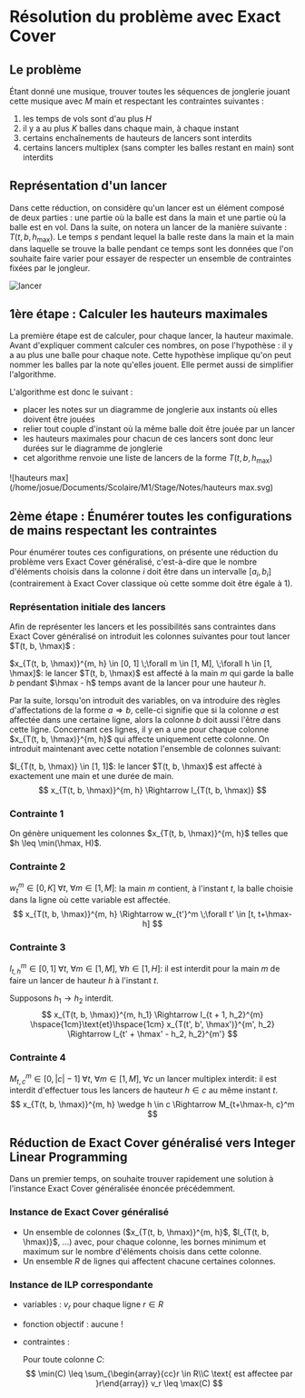 # Résolution du problème avec Exact Cover

$$
\newcommand\hmax{h_{\text{max}}}
$$

## Le problème

Étant donné une musique, trouver toutes les séquences de jonglerie jouant cette musique avec $M$ main et respectant les contraintes suivantes :

1. les temps de vols sont d'au plus $H$
2. il y a au plus $K$ balles dans chaque main, à chaque instant
3. certains enchaînements de hauteurs de lancers sont interdits
4. certains lancers multiplex (sans compter les balles restant en main) sont interdits

## Représentation d'un lancer

Dans cette réduction, on considère qu'un lancer est un élément composé de deux parties : une partie où la balle est dans la main et une partie où la balle est en vol. Dans la suite, on notera un lancer de la manière suivante : $T(t, b, h_{\text{max}})$. Le temps $s$ pendant lequel la balle reste dans la main et la main dans laquelle se trouve la balle pendant ce temps sont les données que l'on souhaite faire varier pour essayer de respecter un ensemble de contraintes fixées par le jongleur.

![lancer](/home/josue/Documents/Scolaire/M1/Stage/Notes/lancer.svg)

## 1ère étape : Calculer les hauteurs maximales

La première étape est de calculer, pour chaque lancer, la hauteur maximale. Avant d'expliquer comment calculer ces nombres, on pose l'hypothèse : il y a au plus une balle pour chaque note. Cette hypothèse implique qu'on peut nommer les balles par la note qu'elles jouent. Elle permet aussi de simplifier l'algorithme.

L'algorithme est donc le suivant :

- placer les notes sur un diagramme de jonglerie aux instants où elles doivent être jouées
- relier tout couple d'instant où la même balle doit être jouée par un lancer
- les hauteurs maximales pour chacun de ces lancers sont donc leur durées sur le diagramme de jonglerie
- cet algorithme renvoie une liste de lancers de la forme $T(t, b, h_{\text{max}})$

![hauteurs max](/home/josue/Documents/Scolaire/M1/Stage/Notes/hauteurs max.svg)

## 2ème étape : Énumérer toutes les configurations de mains respectant les contraintes

Pour énumérer toutes ces configurations, on présente une réduction du problème vers Exact Cover généralisé, c'est-à-dire que le nombre d'éléments choisis dans la colonne $i$ doit être dans un intervalle $[a_i, b_i]$ (contrairement à Exact Cover classique où cette somme doit être égale à 1).

### Représentation initiale des lancers

Afin de représenter les lancers et les possibilités sans contraintes dans Exact Cover généralisé on introduit les colonnes suivantes pour tout lancer $T(t, b, \hmax)$ :

$x_{T(t, b, \hmax)}^{m, h} \in [0, 1] \;\forall m \in [1, M], \;\forall h \in [1, \hmax]$: le lancer $T(t, b, \hmax)$ est affecté à la main $m$ qui garde la balle $b$ pendant $\hmax - h$ temps avant de la lancer pour une hauteur $h$.

Par la suite, lorsqu'on introduit des variables, on va introduire des règles d'affectations de la forme $a \Rightarrow b$, celle-ci signifie que si la colonne $a$ est affectée dans une certaine ligne, alors la colonne $b$ doit aussi l'être dans cette ligne. Concernant ces lignes, il y en a une pour chaque colonne $x_{T(t, b, \hmax)}^{m, h}$ qui affecte uniquement cette colonne. On introduit maintenant avec cette notation l'ensemble de colonnes suivant:

$l_{T(t, b, \hmax)} \in [1, 1]$: le lancer $T(t, b, \hmax)$ est affecté à exactement une main et une durée de main.
$$
x_{T(t, b, \hmax)}^{m, h} \Rightarrow l_{T(t, b, \hmax)}
$$

### Contrainte 1

On génère uniquement les colonnes $x_{T(t, b, \hmax)}^{m, h}$ telles que $h \leq \min(\hmax, H)$.

### Contrainte 2

$w_t^m \in [0, K] \;\forall t, \;\forall m \in [1, M]$: la main $m$ contient, à l'instant $t$, la balle choisie dans la ligne où cette variable est affectée.
$$
x_{T(t, b, \hmax)}^{m, h} \Rightarrow w_{t'}^m \;\forall t' \in [t, t+\hmax-h]
$$

### Contrainte 3

$I_{t, h}^{m} \in [0, 1] \;\forall t, \;\forall m \in [1, M], \;\forall h \in [1, H]$: il est interdit pour la main $m$ de faire un lancer de hauteur $h$ à l'instant $t$.

Supposons $h_1 \rightarrow h_2$ interdit.
$$
x_{T(t, b, \hmax)}^{m, h_1} \Rightarrow I_{t + 1, h_2}^{m} 
\hspace{1cm}\text{et}\hspace{1cm} 
x_{T(t', b', \hmax')}^{m', h_2} \Rightarrow I_{t' + \hmax' - h_2, h_2}^{m'}
$$

### Contrainte 4

$M_{t, c}^m \in [0, |c| - 1] \;\forall t, \;\forall m \in [1, M], \;\forall c \text{ un lancer multiplex interdit}$: il est interdit d'effectuer tous les lancers de hauteur $h \in c$ au même instant $t$.
$$
x_{T(t, b, \hmax)}^{m, h} \wedge h \in c \Rightarrow M_{t+\hmax-h, c}^m
$$

## Réduction de Exact Cover généralisé vers Integer Linear Programming

Dans un premier temps, on souhaite trouver rapidement une solution à l'instance Exact Cover généralisée énoncée précédemment.

### Instance de Exact Cover généralisé

- Un ensemble de colonnes ($x_{T(t, b, \hmax)}^{m, h}$, $l_{T(t, b, \hmax)}$, ...) avec, pour chaque colonne, les bornes minimum et maximum sur le nombre d'éléments choisis dans cette colonne.
- Un ensemble $R$ de lignes qui affectent chacune certaines colonnes.

### Instance de ILP correspondante

- variables : $v_r$ pour chaque ligne $r \in R$

- fonction objectif : aucune !

- contraintes :

  Pour toute colonne $C$:
  $$
  \min(C) \leq \sum_{\begin{array}{cc}r \in R\\C \text{ est affectee par }r\end{array}} v_r \leq \max(C)
  $$
  

